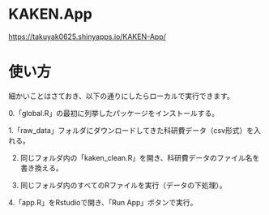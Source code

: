 # KAKEN.App
https://takuyak0625.shinyapps.io/KAKEN-App/

# 使い方
細かいことはさておき、以下の通りにしたらローカルで実行できます。

0.「global.R」の最初に列挙したパッケージをインストールする。

1.「raw_data」フォルダにダウンロードしてきた科研費データ（csv形式）を入れる。

2. 同じフォルダ内の「kaken_clean.R」を開き、科研費データのファイル名を書き換える。

3. 同じフォルダ内のすべてのRファイルを実行（データの下処理）。

4.「app.R」をRstudioで開き、「Run App」ボタンで実行。
